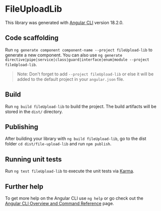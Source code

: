 # FileUploadLib

This library was generated with [Angular CLI](https://github.com/angular/angular-cli) version 18.2.0.

## Code scaffolding

Run `ng generate component component-name --project fileUpload-lib` to generate a new component. You can also use `ng generate directive|pipe|service|class|guard|interface|enum|module --project fileUpload-lib`.

> Note: Don't forget to add `--project fileUpload-lib` or else it will be added to the default project in your `angular.json` file.

## Build

Run `ng build fileUpload-lib` to build the project. The build artifacts will be stored in the `dist/` directory.

## Publishing

After building your library with `ng build fileUpload-lib`, go to the dist folder `cd dist/file-upload-lib` and run `npm publish`.

## Running unit tests

Run `ng test fileUpload-lib` to execute the unit tests via [Karma](https://karma-runner.github.io).

## Further help

To get more help on the Angular CLI use `ng help` or go check out the [Angular CLI Overview and Command Reference](https://angular.dev/tools/cli) page.
